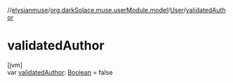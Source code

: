//[elysianmuse](../../../index.md)/[org.darkSolace.muse.userModule.model](../index.md)/[User](index.md)/[validatedAuthor](validated-author.md)

# validatedAuthor

[jvm]\
var [validatedAuthor](validated-author.md): [Boolean](https://kotlinlang.org/api/latest/jvm/stdlib/kotlin/-boolean/index.html) = false
